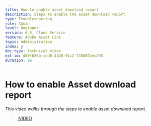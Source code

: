 ```yaml
---
title: How to enable asset download report
description: Steps to enable the asset download report
type: Troubleshooting
role: Admin
level: Beginner
version: 6.5, Cloud Service
feature: Adobe Asset Link
topic: Administration
index: y
doc-type: Technical Video
exl-id: d50f626b-ced8-4320-91c2-738687bec295
duration: 96
---
```

# How to enable Asset download report

*This video walks through the steps to enable asset download report.*

>[!VIDEO](https://video.tv.adobe.com/v/335463?quality=12&learn=on)
